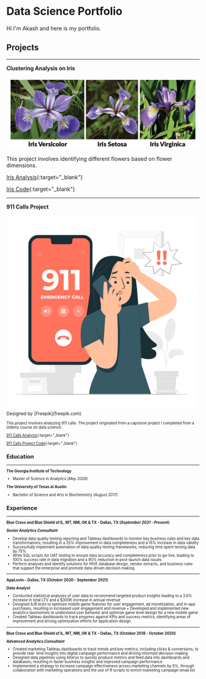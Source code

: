 # Data Science Portfolio
Hi I'm Akash and here is my portfolio.

## Projects

___
**Clustering Analysis on Iris**

![flower](/assets/images/iris.jpg)


This project involves identifying different flowers based on flower dimensions.

[Iris Analysis](https://akashhingu.github.io/Clustering_Iris){:target="_blank"}

[Iris Code](https://github.com/akashhingu/Clustering_Iris/tree/master){:target="_blank"}



___


**911 Calls Project**

<img src= "/assets/images/911.jpg" width="500">
<sub> Designed by [Freepik](freepik.com)<sub>


This project involves analyzing 911 calls.
The project originated from a capstone project I completed from a Udemy course on data science .

[911 Calls Analysis](https://akashhingu.github.io/Python-Capstone-1/){:target="_blank"}

[911 Calls Project Code](https://github.com/akashhingu/Python-Capstone-1/tree/master){:target="_blank"}



## Education

___
**The Georgia Institute of Technology**
- Master of Science in Analytics (_May 2026_)




**The University of Texas at Austin**
- Bachelor of Science and Arts in Biochemistry (_August 2017_)

## Experience

___


**Blue Cross and Blue Shield of IL, MT, NM, OK & TX  - Dallas, TX (_September 2021 - Present_)**

**_Senior Analytics Consultant_**
- Develop data quality testing reporting and Tableau dashboards to monitor key business rules and key data
transformations, resulting in a 25% improvement in data completeness and a 15% increase in data validity
- Successfully implement automation of data quality testing frameworks, reducing time spent testing data by 75%
- Write SQL scripts for UAT testing to ensure data accuracy and completeness prior to go-live, leading to 100% success
rate in data migration and a 90% reduction in post-launch data issues
- Perform analyses and identify solutions for HIVE database design, vendor extracts, and business rules that support the
enterprise and promote data-driven decision making


___



**AppLovin – Dallas, TX (October 2020 - September 2021)**

**_Data Analyst_**

- Conducted statistical analyses of user data to recommend targeted product insights leading to a 3.6% increase in total
LTV and a $300K increase in annual revenue
- Designed A/B tests to optimize mobile game features for user engagement, ad monetization, and in-app purchases,
resulting in increased user engagement and revenue
• Developed and implemented new analytics taxonomies to understand user behavior and optimize game level design
for a new mobile game
- Created Tableau dashboards to track progress against KPIs and success metrics, identifying areas of improvement and
driving optimization efforts for application design


___


**Blue Cross and Blue Shield of IL, MT, NM, OK & TX – Dallas, TX (October 2018 - October 2020)** 

**_Advanced Analytics Consultant_**

- Created marketing Tableau dashboards to track trends and key metrics, including clicks & conversions, to provide real-
time insights into digital campaign performance and driving informed decision-making
- Designed data pipelines using Alteryx to quickly produce metrics and feed data into dashboards and databases,
resulting in faster business insights and improved campaign performance
- Implemented a strategy to increase campaign effectiveness across marketing channels by 5%, through collaboration
with marketing operations and the use of R scripts to enrich marketing campaign email list


